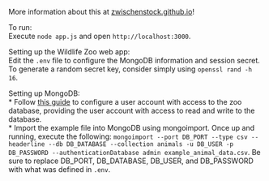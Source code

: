 More information about this at [zwischenstock.github.io](https://zwischenstock.github.io/)!  

To run:  
	Execute `node app.js` and open `http://localhost:3000`.  

Setting up the Wildlife Zoo web app:  
	Edit the `.env` file to configure the MongoDB information and session secret. To generate a random secret key, consider simply using `openssl rand -h 16`.  

Setting up MongoDB:  
	* Follow [this guide](https://docs.mongodb.com/manual/tutorial/enable-authentication/) to configure a user account with access to the zoo database, providing the user account with access to read and write to the database.  
	* Import the example file into MongoDB using mongoimport. Once up and running, execute the following: `mongoimport --port DB_PORT --type csv --headerline --db DB_DATABASE --collection animals -u DB_USER -p DB_PASSWORD --authenticationDatabase admin example_animal_data.csv`. Be sure to replace DB_PORT, DB_DATABASE, DB_USER, and DB_PASSWORD with what was defined in `.env`.
